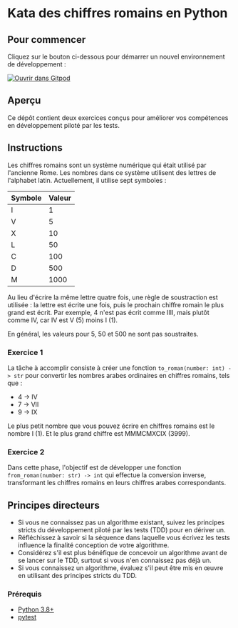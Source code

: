 # Kata des chiffres romains en Python

## Pour commencer

Cliquez sur le bouton ci-dessous pour démarrer un nouvel environnement de développement :

[![Ouvrir dans Gitpod](https://gitpod.io/button/open-in-gitpod.svg)](https://gitpod.io/#https://github.com/maxds-lyon/Kata-RomanNumerals-Python.git)

## Aperçu

Ce dépôt contient deux exercices conçus pour améliorer vos compétences en
développement piloté par les tests.

## Instructions

Les chiffres romains sont un système numérique qui était utilisé par l'ancienne Rome. Les nombres dans 
ce système utilisent des lettres de l'alphabet latin. Actuellement, il utilise sept symboles :

| Symbole | Valeur |
|:-------|-------|
| I      | 1     |
| V      | 5     |
| X      | 10    |
| L      | 50    |
| C      | 100   |
| D      | 500   |
| M      | 1000  |

Au lieu d'écrire la même lettre quatre fois, une règle de soustraction est utilisée :
la lettre est écrite une fois, puis le prochain chiffre romain le plus grand est écrit.
Par exemple, 4 n'est pas écrit comme IIII, mais plutôt comme IV, car IV est V (5)
moins I (1).

En général, les valeurs pour 5, 50 et 500 ne sont pas soustraites.

### Exercice 1

La tâche à accomplir consiste à créer une fonction `to_roman(number: int) -> str` pour
convertir les nombres arabes ordinaires en chiffres romains, tels que :

* 4 → IV
* 7 → VII
* 9 → IX

Le plus petit nombre que vous pouvez écrire en chiffres romains est le nombre I (1). Et le
plus grand chiffre est MMMCMXCIX (3999).

### Exercice 2

Dans cette phase, l'objectif est de développer une fonction `from_roman(number: str)
-> int` qui effectue la conversion inverse, transformant les chiffres romains en
leurs chiffres arabes correspondants.

## Principes directeurs

* Si vous ne connaissez pas un algorithme existant, suivez les principes stricts
  du développement piloté par les tests (TDD) pour en dériver un.
* Réfléchissez à savoir si la séquence dans laquelle vous écrivez les tests influence la finalité
  conception de votre algorithme.
* Considérez s'il est plus bénéfique de concevoir un algorithme avant de se lancer
  sur le TDD, surtout si vous n'en connaissez pas déjà un.
* Si vous connaissez un algorithme, évaluez s'il peut être mis en œuvre en utilisant des principes stricts
  du TDD.

### Prérequis

* [Python 3.8+](https://www.python.org/)
* [pytest](https://pytest.org)